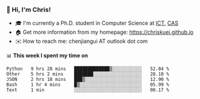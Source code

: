 ### 👋 Hi, I'm Chris!

<!--
**Chriskuei/Chriskuei** is a ✨ _special_ ✨ repository because its `README.md` (this file) appears on your GitHub profile.

Here are some ideas to get you started:

- 🔭 I’m currently working on ...
- 🌱 I’m currently learning ...
- 👯 I’m looking to collaborate on ...
- 🤔 I’m looking for help with ...
- 💬 Ask me about ...
- 📫 How to reach me: ...
- 😄 Pronouns: ...
- ⚡ Fun fact: ...
-->

- 🎓 I'm currently a Ph.D. student in Computer Science at [ICT](http://www.ict.ac.cn), [CAS](https://www.ucas.ac.cn)
- 🏠 Get more information from my homepage: https://chriskuei.github.io
- ✉️ How to reach me: chenjiangui AT outlook dot com

📊 **This week I spent my time on**

<!--START_SECTION:waka-->
```text
Python   9 hrs 28 mins   █████████████▒░░░░░░░░░░░   52.84 % 
Other    5 hrs 2 mins    ███████░░░░░░░░░░░░░░░░░░   28.10 % 
JSON     2 hrs 18 mins   ███▒░░░░░░░░░░░░░░░░░░░░░   12.90 % 
Bash     1 hr 4 mins     █▒░░░░░░░░░░░░░░░░░░░░░░░   05.99 % 
Text     1 min           ░░░░░░░░░░░░░░░░░░░░░░░░░   00.17 % 
```
<!--END_SECTION:waka-->
